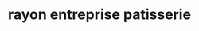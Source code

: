 ---
title: "rayon entreprise patisserie"
url: /jacmel/rayon-entreprise-patisserie/
shop: Modehaus
---